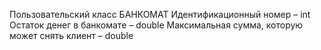 Пользовательский класс БАНКОМАТ
Идентификационный номер – int
Остаток денег в банкомате – double
Максимальная сумма, которую может снять клиент – double
